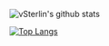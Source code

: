  ![vSterlin's github stats](https://github-readme-stats.vercel.app/api?username=vSterlin&theme=dracula&count_private=true&include_all_commits=true)

[![Top Langs](https://github-readme-stats.vercel.app/api/top-langs/?username=vSterlin&theme=dracula&hide=html,css,dockerfile&count_private=true&card_width=500)](https://github.com/vSterlin/github-readme-stats)
